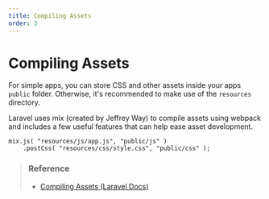 ```yaml
---
title: Compiling Assets
order: 3
---
```



# Compiling Assets

For simple apps, you can store CSS and other assets inside your apps `public` folder. Otherwise, it's recommended to make use of the
`resources` directory.

Laravel uses mix (created by Jeffrey Way) to compile assets using webpack and includes a few useful features that can help ease 
asset development.

```
mix.js( "resources/js/app.js", "public/js" )
    .postCss( "resources/css/style.css", "public/css" );
```

> ### Reference
>
> - <a href="https://laravel.com/docs/8.x/mix" target="_blank">Compiling Assets (Laravel Docs)</a>
> 
